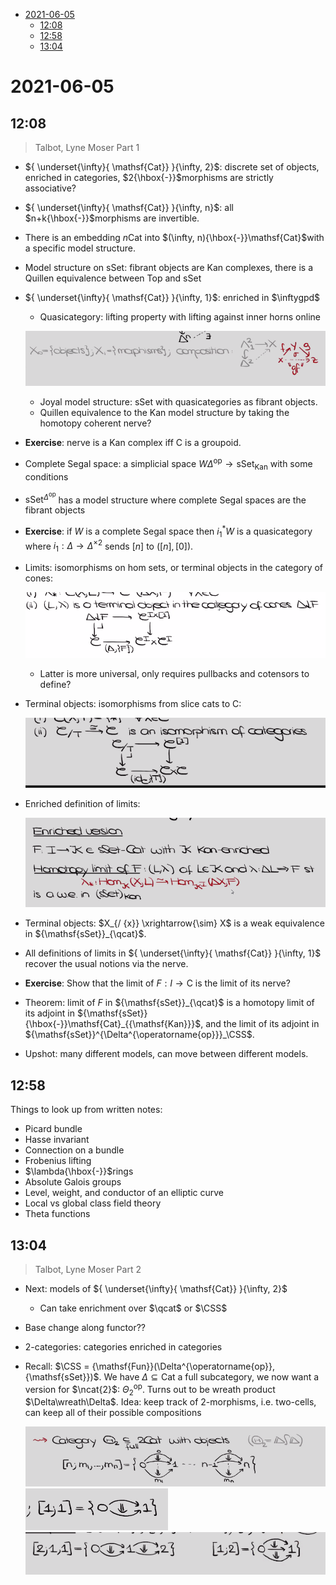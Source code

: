 -   [2021-06-05](#section)
    -   [12:08](#section-1)
    -   [12:58](#section-2)
    -   [13:04](#section-3)














2021-06-05
==========

12:08
-----

> Talbot, Lyne Moser Part 1

-   ${ \underset{\infty}{ \mathsf{Cat}}  }{\infty, 2}$: discrete set of objects, enriched in categories, $2{\hbox{-}}$morphisms are strictly associative?

-   ${ \underset{\infty}{ \mathsf{Cat}}  }{\infty, n}$: all $n+k{\hbox{-}}$morphisms are invertible.

-   There is an embedding $n\mathsf{Cat}$ into $(\infty, n){\hbox{-}}\mathsf{Cat}$with a specific model structure.

-   Model structure on ${\mathsf{sSet}}$: fibrant objects are Kan complexes, there is a Quillen equivalence between ${\mathsf{Top}}$ and ${\mathsf{sSet}}$

-   ${ \underset{\infty}{ \mathsf{Cat}}  }{\infty, 1}$: enriched in $\inftygpd$

    -   Quasicategory: lifting property with lifting against inner horns online

    ![image_2021-06-05-12-16-29](_attachments/image_2021-06-05-12-16-29.png)

    -   Joyal model structure: ${\mathsf{sSet}}$ with quasicategories as fibrant objects.
    -   Quillen equivalence to the Kan model structure by taking the homotopy coherent nerve?

-   **Exercise**: nerve is a Kan complex iff $\mathsf{C}$ is a groupoid.

-   Complete Segal space: a simplicial space $W \Delta^{\operatorname{op}}\to {\mathsf{sSet}}_{{\mathsf{Kan}}}$ with some conditions

-   ${\mathsf{sSet}}^{\Delta^{\operatorname{op}}}$ has a model structure where complete Segal spaces are the fibrant objects

-   **Exercise**: if $W$ is a complete Segal space then $i_1^* W$ is a quasicategory where $i_1: \Delta \to \Delta^{\times 2}$ sends $[n]$ to $([n], [0])$.

-   Limits: isomorphisms on hom sets, or terminal objects in the category of cones:

    ![image_2021-06-05-12-24-46](_attachments/image_2021-06-05-12-24-46.png)

    -   Latter is more universal, only requires pullbacks and cotensors to define?

-   Terminal objects: isomorphisms from slice cats to $\mathsf{C}$:

    ![image_2021-06-05-12-25-36](_attachments/image_2021-06-05-12-25-36.png)

-   Enriched definition of limits:

    ![image_2021-06-05-12-27-23](_attachments/image_2021-06-05-12-27-23.png)

-   Terminal objects: $X_{/ {x}}  \xrightarrow{\sim} X$ is a weak equivalence in ${\mathsf{sSet}}_{\qcat}$.

-   All definitions of limits in ${ \underset{\infty}{ \mathsf{Cat}}  }{\infty, 1}$ recover the usual notions via the nerve.

-   **Exercise**: Show that the limit of $F: I\to \mathsf{C}$ is the limit of its nerve?

-   Theorem: limit of $F$ in ${\mathsf{sSet}}_{\qcat}$ is a homotopy limit of its adjoint in ${\mathsf{sSet}}{\hbox{-}}\mathsf{Cat}_{{\mathsf{Kan}}}$, and the limit of its adjoint in ${\mathsf{sSet}}^{\Delta^{\operatorname{op}}}_\CSS$.

-   Upshot: many different models, can move between different models.

12:58
-----

Things to look up from written notes:

-   Picard bundle
-   Hasse invariant
-   Connection on a bundle
-   Frobenius lifting
-   $\lambda{\hbox{-}}$rings
-   Absolute Galois groups
-   Level, weight, and conductor of an elliptic curve
-   Local vs global class field theory
-   Theta functions

13:04
-----

> Talbot, Lyne Moser Part 2

-   Next: models of ${ \underset{\infty}{ \mathsf{Cat}}  }{\infty, 2}$

    -   Can take enrichment over $\qcat$ or $\CSS$

-   Base change along functor??

-   2-categories: categories enriched in categories

-   Recall: $\CSS = {\mathsf{Fun}}(\Delta^{\operatorname{op}}, {\mathsf{sSet}})$. We have $\Delta \subseteq \mathsf{Cat}$ a full subcategory, we now want a version for $\ncat{2}$: $\Theta_2^{\operatorname{op}}$. Turns out to be wreath product $\Delta\wreath\Delta$. Idea: keep track of 2-morphisms, i.e. two-cells, can keep all of their possible compositions

    ![image_2021-06-05-13-09-28](_attachments/image_2021-06-05-13-09-28.png) ![image_2021-06-05-13-09-54](_attachments/image_2021-06-05-13-09-54.png) ![image_2021-06-05-13-10-05](_attachments/image_2021-06-05-13-10-05.png)
